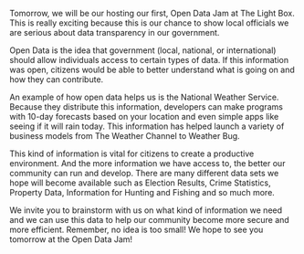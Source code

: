 Tomorrow, we will be our hosting our first, Open Data Jam at The Light Box. This is really exciting because this is our chance to show local officials we are serious about data transparency in our government.

Open Data is the idea that government (local, national, or international) should allow individuals access to certain types of data. If this information was open, citizens would be able to better understand what is going on and how they can contribute. 

An example of how open data helps us is the National Weather Service. Because they distribute this information, developers can make programs with 10-day forecasts based on your location and even simple apps like seeing if it will rain today. This information has helped launch a variety of business models from The Weather Channel to Weather Bug. 

This kind of information is vital for citizens to create a productive environment. And the more information we have access to, the better our community can run and develop. There are many different data sets we hope will become available such as Election Results, Crime Statistics, Property Data, Information for Hunting and Fishing and so much more.

We invite you to brainstorm with us on what kind of information we need and we can use this data to help our community become more secure and more efficient. Remember, no idea is too small! We hope to see you tomorrow at the Open Data Jam!